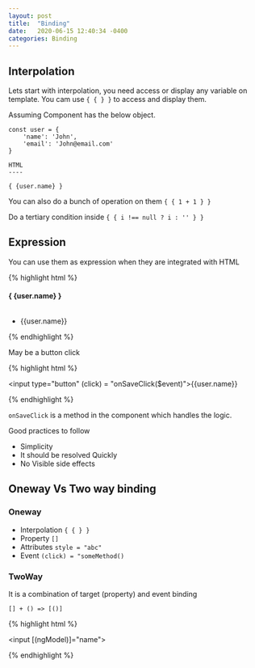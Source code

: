 ```yaml
---
layout: post
title:  "Binding"
date:   2020-06-15 12:40:34 -0400
categories: Binding
---
```


## Interpolation

Lets start with interpolation, you need access or display any variable on template. You cam use `{ { } }` to access and display them.

Assuming Component has the below object.

```
const user = {
    'name': 'John',
    'email': 'John@email.com'
}

HTML
----

{ {user.name} }
```

You can also do a bunch of operation on them `{ { 1 + 1 } }`

Do a tertiary condition inside `{ { i !== null ? i : '' } }`


## Expression

You can use them as expression when they are integrated with HTML

{% highlight html %}

<h4>{ {user.name} }</h4>
<img [src]="user.imageSrc">

<ul>
  <li *ngFor="let user of users">{{user.name}}</li>
</ul>

{% endhighlight %}

May be a button click

{% highlight html %}


  <input type="button" (click) = "onSaveClick($event)">{{user.name}}</li>


{% endhighlight %}

`onSaveClick` is a method in the component which handles the logic.

Good practices to follow
* Simplicity
* It should be resolved Quickly
* No Visible side effects

## Oneway Vs Two way binding

### Oneway

* Interpolation `{ { } }`
* Property `[]`
* Attributes `style = "abc"`
* Event `(click) = "someMethod()`

### TwoWay

It is a combination of target (property) and event binding 

`[] + () => [()]`

{% highlight html %}

<input [(ngModel)]="name"> 

{% endhighlight %}